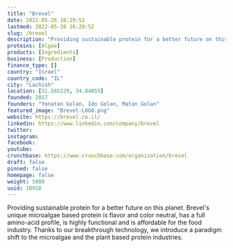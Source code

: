 ```yaml
---
title: "Brevel"
date: 2022-05-26 16:29:52
lastmod: 2022-05-26 16:29:52
slug: /brevel
description: "Providing sustainable protein for a better future on this planet. Brevel's unique microalgae based protein is flavor and color neutral, has a full amino-acid profile, is highly functional and is affordable for the food industry. Thanks to our breakthrough technology, we introduce a paradigm shift to the microalgae and the plant based protein industries."
proteins: [Algae]
products: [Ingredients]
business: [Production]
finance_type: []
country: "Israel"
country_code: "IL"
city: "Lachish"
location: [31.565229, 34.84855]
founded: 2017
founders: "Yonatan Golan, Ido Golan, Matan Golan"
featured_image: "Brevel-LOGO.png"
website: https://brevel.co.il/
linkedin: https://www.linkedin.com/company/brevel
twitter: 
instagram: 
facebook: 
youtube: 
crunchbase: https://www.crunchbase.com/organization/brevel
draft: false
pinned: false
homepage: false
weight: 5000
uuid: 10918
---
```

Providing sustainable protein for a better future on this planet. Brevel's unique microalgae based protein is flavor and color neutral, has a full amino-acid profile, is highly functional and is affordable for the food industry. Thanks to our breakthrough technology, we introduce a paradigm shift to the microalgae and the plant based protein industries.
